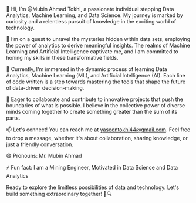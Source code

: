 👋 Hi, I’m @Mubin Ahmad Tokhi, a passionate individual stepping Data Analytics, Machine Learning, and Data Science. My journey is marked by curiosity and a relentless pursuit of knowledge in the exciting world of technology.

👀 I’m on a quest to unravel the mysteries hidden within data sets, employing the power of analytics to derive meaningful insights. The realms of Machine Learning and Artificial Intelligence captivate me, and I am committed to honing my skills in these transformative fields.

🌱 Currently, I'm immersed in the dynamic process of learning Data Analytics, Machine Learning (ML), and Artificial Intelligence (AI). Each line of code written is a step towards mastering the tools that shape the future of data-driven decision-making.

💞️ Eager to collaborate and contribute to innovative projects that push the boundaries of what is possible. I believe in the collective power of diverse minds coming together to create something greater than the sum of its parts.

📫 Let's connect! You can reach me at yaseentokhi44@gmail.com. Feel free to drop a message, whether it's about collaboration, sharing knowledge, or just a friendly conversation.

😄 Pronouns: Mr. Mubin Ahmad

⚡ Fun fact: I am a Mining Engineer, Motivated in Data Science and Data Analytics

Ready to explore the limitless possibilities of data and technology. Let's build something extraordinary together! 🚀🔍

<!---
MubinTokhi/MubinTokhi is a ✨ special ✨ repository because its `README.md` (this file) appears on your GitHub profile.
You can click the Preview link to take a look at your changes.
--->
